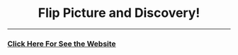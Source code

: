 <link href="https://fonts.googleapis.com/css?family=Merriweather&display=swap" rel="stylesheet">
<h1 align="center"; font-family: 'Merriweather', serif;>Flip Picture and Discovery!</h1>

------

### <a href="https://artur-cavalcante.github.io/flip-picture/">Click Here For See the Website<a/>
